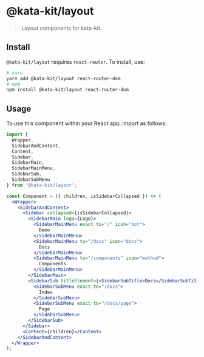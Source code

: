 # @kata-kit/layout

> Layout components for kata-kit.

## Install

`@kata-kit/layout` requires `react-router`. To install, use:

```sh
# yarn
yarn add @kata-kit/layout react-router-dom
# npm
npm install @kata-kit/layout react-router-dom
```

## Usage

To use this component within your React app, import as follows:

```jsx
import {
  Wrapper,
  SidebarAndContent,
  Content,
  Sidebar,
  SidebarMain,
  SidebarMainMenu,
  SidebarSub,
  SidebarSubMenu
} from '@kata-kit/layout';

const Component = ({ children, isSidebarCollapsed }) => (
  <Wrapper>
    <SidebarAndContent>
      <Sidebar collapsed={isSidebarCollapsed}>
        <SidebarMain logo={Logo}>
          <SidebarMainMenu exact to="/" icon="bot">
            Demo
          </SidebarMainMenu>
          <SidebarMainMenu to="/docs" icon="docs">
            Docs
          </SidebarMainMenu>
          <SidebarMainMenu to="/components" icon="method">
            Components
          </SidebarMainMenu>
        </SidebarMain>
        <SidebarSub titleElement={<SidebarSubTitle>Docs</SidebarSubTitle>}>
          <SidebarSubMenu exact to="/docs">
            Index
          </SidebarSubMenu>
          <SidebarSubMenu exact to="/docs/page">
            Page
          </SidebarSubMenu>
        </SidebarSub>
      </Sidebar>
      <Content>{children}</Content>
    </SidebarAndContent>
  </Wrapper>
);
```
